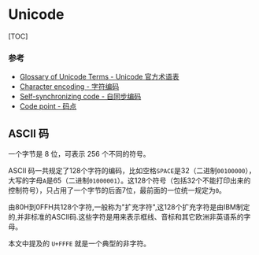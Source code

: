 # Unicode

[TOC]

### 参考

- [Glossary of Unicode Terms - Unicode 官方术语表](https://www.unicode.org/glossary/)
- [Character encoding - 字符编码](https://en.wikipedia.org/wiki/Character_encoding)
- [Self-synchronizing code - 自同步编码](https://en.wikipedia.org/wiki/Self-synchronizing_code)
- [Code point - 码点](https://en.wikipedia.org/wiki/Code_point)



## ASCII 码

一个字节是 8 位，可表示 256 个不同的符号。

ASCII 码一共规定了128个字符的编码，比如空格`SPACE`是32（二进制`00100000`），大写的字母`A`是65（二进制`01000001`）。这128个符号（包括32个不能打印出来的控制符号），只占用了一个字节的后面7位，最前面的一位统一规定为`0`。

由80H到0FFH共128个字符,一般称为"扩充字符",这128个扩充字符是由IBM制定的,并非标准的ASCII码.这些字符是用来表示框线、音标和其它欧洲非英语系的字母。



本文中提及的 `U+FFFE` 就是一个典型的非字符。



 

